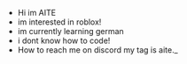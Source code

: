 -  Hi im AITE
-  im interested in roblox!
-  im currently learning german
-  i dont know how to code!
-  How to reach me on discord my tag is aite._

<!---
AITEiscool/AITEiscool is a ✨ special ✨ repository because its `README.md` (this file) appears on your GitHub profile.
You can click the Preview link to take a look at your changes.
--->
